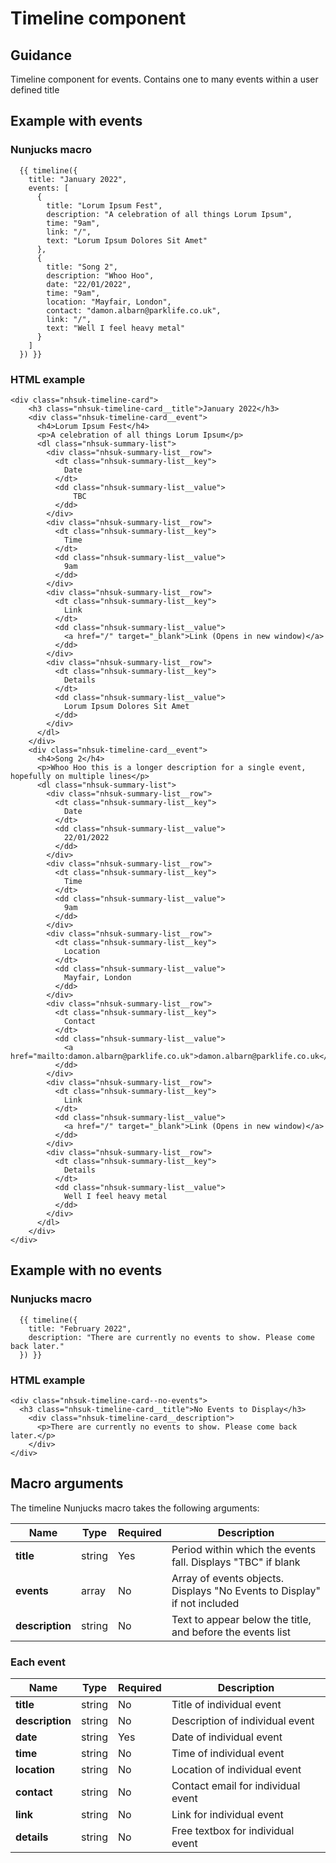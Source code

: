 # Timeline component

## Guidance

Timeline component for events. Contains one to many events within a user defined title

## Example with events

### Nunjucks macro
```
  {{ timeline({
    title: "January 2022",
    events: [
      {
        title: "Lorum Ipsum Fest",
        description: "A celebration of all things Lorum Ipsum",
        time: "9am",
        link: "/",
        text: "Lorum Ipsum Dolores Sit Amet"
      },
      {
        title: "Song 2",
        description: "Whoo Hoo",
        date: "22/01/2022",
        time: "9am",
        location: "Mayfair, London",
        contact: "damon.albarn@parklife.co.uk",
        link: "/",
        text: "Well I feel heavy metal"
      }
    ]
  }) }}
```

### HTML example

```
<div class="nhsuk-timeline-card">
    <h3 class="nhsuk-timeline-card__title">January 2022</h3>
    <div class="nhsuk-timeline-card__event">
      <h4>Lorum Ipsum Fest</h4>
      <p>A celebration of all things Lorum Ipsum</p>
      <dl class="nhsuk-summary-list">
        <div class="nhsuk-summary-list__row">
          <dt class="nhsuk-summary-list__key">
            Date
          </dt>
          <dd class="nhsuk-summary-list__value">
              TBC
          </dd>
        </div>
        <div class="nhsuk-summary-list__row">
          <dt class="nhsuk-summary-list__key">
            Time
          </dt>
          <dd class="nhsuk-summary-list__value">
            9am
          </dd>
        </div>
        <div class="nhsuk-summary-list__row">
          <dt class="nhsuk-summary-list__key">
            Link
          </dt>
          <dd class="nhsuk-summary-list__value">
            <a href="/" target="_blank">Link (Opens in new window)</a>
          </dd>
        </div>
        <div class="nhsuk-summary-list__row">
          <dt class="nhsuk-summary-list__key">
            Details
          </dt>
          <dd class="nhsuk-summary-list__value">
            Lorum Ipsum Dolores Sit Amet
          </dd>
        </div>
      </dl>
    </div>
    <div class="nhsuk-timeline-card__event">
      <h4>Song 2</h4>
      <p>Whoo Hoo this is a longer description for a single event, hopefully on multiple lines</p>
      <dl class="nhsuk-summary-list">
        <div class="nhsuk-summary-list__row">
          <dt class="nhsuk-summary-list__key">
            Date
          </dt>
          <dd class="nhsuk-summary-list__value">
            22/01/2022
          </dd>
        </div>
        <div class="nhsuk-summary-list__row">
          <dt class="nhsuk-summary-list__key">
            Time
          </dt>
          <dd class="nhsuk-summary-list__value">
            9am
          </dd>
        </div>
        <div class="nhsuk-summary-list__row">
          <dt class="nhsuk-summary-list__key">
            Location
          </dt>
          <dd class="nhsuk-summary-list__value">
            Mayfair, London
          </dd>
        </div>
        <div class="nhsuk-summary-list__row">
          <dt class="nhsuk-summary-list__key">
            Contact
          </dt>
          <dd class="nhsuk-summary-list__value">
            <a href="mailto:damon.albarn@parklife.co.uk">damon.albarn@parklife.co.uk</a>
          </dd>
        </div>
        <div class="nhsuk-summary-list__row">
          <dt class="nhsuk-summary-list__key">
            Link
          </dt>
          <dd class="nhsuk-summary-list__value">
            <a href="/" target="_blank">Link (Opens in new window)</a>
          </dd>
        </div>
        <div class="nhsuk-summary-list__row">
          <dt class="nhsuk-summary-list__key">
            Details
          </dt>
          <dd class="nhsuk-summary-list__value">
            Well I feel heavy metal
          </dd>
        </div>
      </dl>
    </div>
</div>
```

## Example with no events

### Nunjucks macro
```
  {{ timeline({
    title: "February 2022",
    description: "There are currently no events to show. Please come back later."
  }) }}
```

### HTML example
```
<div class="nhsuk-timeline-card--no-events">
  <h3 class="nhsuk-timeline-card__title">No Events to Display</h3>
    <div class="nhsuk-timeline-card__description">
      <p>There are currently no events to show. Please come back later.</p>
    </div>
</div>
```


## Macro arguments

The timeline Nunjucks macro takes the following arguments:

| Name                         | Type    | Required  | Description
| -----------------------------|---------|-----------|-----------------------------------------------------------------------
| **title**                    | string  | Yes       | Period within which the events fall. Displays "TBC" if blank
| **events**                   | array   | No        | Array of events objects. Displays "No Events to Display" if not included
| **description**              | string  | No        | Text to appear below the title, and before the events list

### Each event

| Name                         | Type    | Required  | Description
| -----------------------------|---------|-----------|-----------------------------------------------------------------------
| **title**                    | string  | No        | Title of individual event
| **description**              | string  | No        | Description of individual event
| **date**                     | string  | Yes       | Date of individual event
| **time**                     | string  | No        | Time of individual event
| **location**                 | string  | No        | Location of individual event
| **contact**                  | string  | No        | Contact email for individual event
| **link**                     | string  | No        | Link for individual event
| **details**                  | string  | No        | Free textbox for individual event